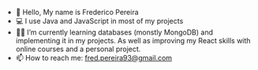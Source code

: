- 👋 Hello, My name is Frederico Pereira
- 💻 I use Java and JavaScript in most of my projects
- 🧗‍♀️ I’m currently learning databases (monstly MongoDB) and implementing it in my projects. As well as improving my React skills with online courses and a personal project.
- 📫 How to reach me: fred.pereira93@gmail.com



<!---
FredericoPAP/FredericoPAP is a ✨ special ✨ repository because its `README.md` (this file) appears on your GitHub profile.
You can click the Preview link to take a look at your changes.
--->
